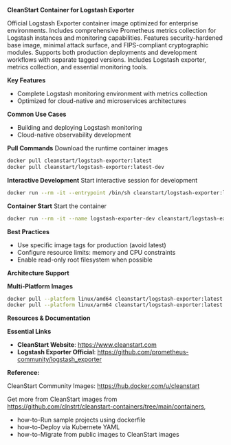 **CleanStart Container for Logstash Exporter**

Official Logstash Exporter container image optimized for enterprise environments. Includes comprehensive Prometheus metrics collection for Logstash instances and monitoring capabilities. Features security-hardened base image, minimal attack surface, and FIPS-compliant cryptographic modules. Supports both production deployments and development workflows with separate tagged versions. Includes Logstash exporter, metrics collection, and essential monitoring tools.

**Key Features**
* Complete Logstash monitoring environment with metrics collection
* Optimized for cloud-native and microservices architectures

**Common Use Cases**
* Building and deploying Logstash monitoring
* Cloud-native observability development

**Pull Commands**
Download the runtime container images

```bash
docker pull cleanstart/logstash-exporter:latest
docker pull cleanstart/logstash-exporter:latest-dev
```

**Interactive Development**
Start interactive session for development

```bash
docker run --rm -it --entrypoint /bin/sh cleanstart/logstash-exporter:latest-dev
```

**Container Start**
Start the container
```bash
docker run --rm -it --name logstash-exporter-dev cleanstart/logstash-exporter:latest
```

**Best Practices**
* Use specific image tags for production (avoid latest)
* Configure resource limits: memory and CPU constraints
* Enable read-only root filesystem when possible

**Architecture Support**

**Multi-Platform Images**

```bash
docker pull --platform linux/amd64 cleanstart/logstash-exporter:latest
docker pull --platform linux/arm64 cleanstart/logstash-exporter:latest
```

**Resources & Documentation**

**Essential Links**
* **CleanStart Website**: https://www.cleanstart.com
* **Logstash Exporter Official**: https://github.com/prometheus-community/logstash_exporter

**Reference:**

CleanStart Community Images: https://hub.docker.com/u/cleanstart 

Get more from CleanStart images from https://github.com/clnstrt/cleanstart-containers/tree/main/containers⁠, 

  -  how-to-Run sample projects using dockerfile 
  -  how-to-Deploy via Kubernete YAML 
  -  how-to-Migrate from public images to CleanStart images

